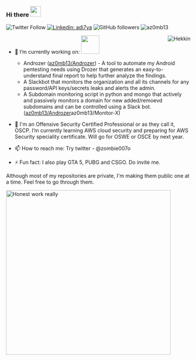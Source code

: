 ### Hi there <img src="https://github.com/TheDudeThatCode/TheDudeThatCode/blob/master/Assets/Hi.gif" width="29px">

![Twitter Follow](https://img.shields.io/twitter/follow/zombie007o?label=Follow)
[![Linkedin: adi7ya](https://img.shields.io/badge/-ad17ya-blue?style=flat-square&logo=Linkedin&logoColor=white&link=https://www.linkedin.com/in/ad17ya/)](https://www.linkedin.com/in/ad17ya/)
![GitHub followers](https://img.shields.io/github/followers/az0mb13?label=Follow&style=social)
<img src="https://komarev.com/ghpvc/?username=az0mb13" alt="az0mb13"/>

<img align="right" alt="Hekkin" src="https://media.giphy.com/media/iIqmM5tTjmpOB9mpbn/giphy.gif" />

- 🔭 I’m currently working on: <img src="https://media.giphy.com/media/LmNwrBhejkK9EFP504/giphy.gif" width="50" height="50" />
  * Androzer (<a href="https://github.com/az0mb13/Androzer">az0mb13/Androzer</a>) - A tool to automate my Android pentesting needs using Drozer that generates an easy-to-understand final report to help further analyze the findings.
  * A Slackbot that monitors the organization and all its channels for any password/API keys/secrets leaks and alerts the admin. 
  * A Subdomain monitoring script in python and mongo that actively and passively monitors a domain for new added/remoevd subdomains and can be controlled using a Slack bot. (<a href="https://github.com/az0mb13/Monitor-X">az0mb13/Androzer</a>az0mb13/Monitor-X)
  
  
- 🌱 I'm an Offensive Security Certified Professional or as they call it, OSCP. I’m currently learning AWS cloud security and preparing for AWS Security speciality certificate. Will go for OSWE or OSCE by next year.

- 📫 How to reach me: Try twitter - @zombie007o

- ⚡ Fun fact: I also play GTA 5, PUBG and CSGO. Do invite me.

Although most of my repositories are private, I'm making them public one at a time. Feel free to go through them.


<img align="left" width="450px" alt="Honest work really" src="https://camo.githubusercontent.com/3acf0a02c0f00d9dbf54f206cc52e14e1733573d/68747470733a2f2f7265732e636c6f7564696e6172792e636f6d2f726973686162686c616b686f7469612f696d6167652f75706c6f61642f76313539343433323632372f686f6e6573742d776f726b5f7472696b70762e6a7067" />
